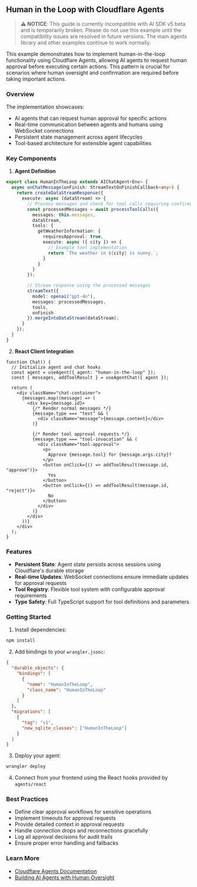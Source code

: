 ## Human in the Loop with Cloudflare Agents

> **⚠️ NOTICE**: This guide is currently incompatible with AI SDK v5 beta and is temporarily broken. Please do not use this example until the compatibility issues are resolved in future versions. The main agents library and other examples continue to work normally.

This example demonstrates how to implement human-in-the-loop functionality using Cloudflare Agents, allowing AI agents to request human approval before executing certain actions. This pattern is crucial for scenarios where human oversight and confirmation are required before taking important actions.

### Overview

The implementation showcases:

- AI agents that can request human approval for specific actions
- Real-time communication between agents and humans using WebSocket connections
- Persistent state management across agent lifecycles
- Tool-based architecture for extensible agent capabilities

### Key Components

1. **Agent Definition**

```ts
export class HumanInTheLoop extends AIChatAgent<Env> {
  async onChatMessage(onFinish: StreamTextOnFinishCallback<any>) {
    return createDataStreamResponse({
      execute: async (dataStream) => {
        // Process messages and check for tool calls requiring confirmation
        const processedMessages = await processToolCalls({
          messages: this.messages,
          dataStream,
          tools: {
            getWeatherInformation: {
              requiresApproval: true,
              execute: async ({ city }) => {
                // Example tool implementation
                return `The weather in ${city} is sunny.`;
              }
            }
          }
        });

        // Stream response using the processed messages
        streamText({
          model: openai("gpt-4o"),
          messages: processedMessages,
          tools,
          onFinish
        }).mergeIntoDataStream(dataStream);
      }
    });
  }
}
```

2. **React Client Integration**

```tsx
function Chat() {
  // Initialize agent and chat hooks
  const agent = useAgent({ agent: "human-in-the-loop" });
  const { messages, addToolResult } = useAgentChat({ agent });

  return (
    <div className="chat-container">
      {messages.map((message) => (
        <div key={message.id}>
          {/* Render normal messages */}
          {message.type === "text" && (
            <div className="message">{message.content}</div>
          )}

          {/* Render tool approval requests */}
          {message.type === "tool-invocation" && (
            <div className="tool-approval">
              <p>
                Approve {message.tool} for {message.args.city}?
              </p>
              <button onClick={() => addToolResult(message.id, "approve")}>
                Yes
              </button>
              <button onClick={() => addToolResult(message.id, "reject")}>
                No
              </button>
            </div>
          )}
        </div>
      ))}
    </div>
  );
}
```

### Features

- **Persistent State**: Agent state persists across sessions using Cloudflare's durable storage
- **Real-time Updates**: WebSocket connections ensure immediate updates for approval requests
- **Tool Registry**: Flexible tool system with configurable approval requirements
- **Type Safety**: Full TypeScript support for tool definitions and parameters

### Getting Started

1. Install dependencies:

```bash
npm install
```

2. Add bindings to your `wrangler.jsonc`:

```json
{
  "durable_objects": {
    "bindings": [
      {
        "name": "HumanInTheLoop",
        "class_name": "HumanInTheLoop"
      }
    ]
  },
  "migrations": [
    {
      "tag": "v1",
      "new_sqlite_classes": ["HumanInTheLoop"]
    }
  ]
}
```

3. Deploy your agent:

```bash
wrangler deploy
```

4. Connect from your frontend using the React hooks provided by `agents/react`

### Best Practices

- Define clear approval workflows for sensitive operations
- Implement timeouts for approval requests
- Provide detailed context in approval requests
- Handle connection drops and reconnections gracefully
- Log all approval decisions for audit trails
- Ensure proper error handling and fallbacks

### Learn More

- [Cloudflare Agents Documentation](https://developers.cloudflare.com/agents/)
- [Building AI Agents with Human Oversight](https://developers.cloudflare.com/agents/concepts/human-in-the-loop/)
